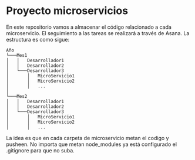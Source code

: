 # Proyecto microservicios
En este repositorio vamos a almacenar el código relacionado a cada microservicio. El seguimiento a las tareas se realizará a través de Asana. La estructura es como sigue:

```
Año
└───Mes1
│   │   Desarrollador1
│   │   Desarrollador2
│   └───Desarrollador3
│       │   MicroServicio1
│       │   MicroServicio2
│       │   ...
│   
└───Mes2
│   │   Desarrollador1
│   │   Desarrollador2
│   └───Desarrollador3
│       │   MicroServicio1
│       │   MicroServicio2
│       │   ...
```

La idea es que en cada carpeta de microservicio metan el codigo y pusheen. No importa que metan node_modules ya está configurado el .gitignore para que no suba.
